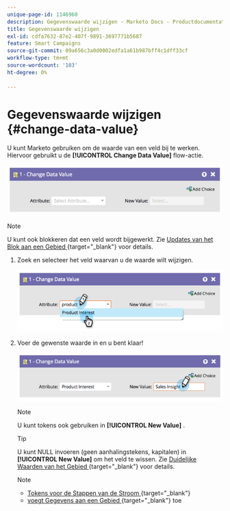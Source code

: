 ```yaml
---
unique-page-id: 1146960
description: Gegevenswaarde wijzigen - Marketo Docs - Productdocumentatie
title: Gegevenswaarde wijzigen
exl-id: cdfa7632-87e2-407f-9891-3697771b5687
feature: Smart Campaigns
source-git-commit: 09a656c3a0d0002edfa1a61b987bff4c1dff33cf
workflow-type: tm+mt
source-wordcount: '103'
ht-degree: 0%

---
```


# Gegevenswaarde wijzigen {#change-data-value}

U kunt Marketo gebruiken om de waarde van een veld bij te werken. Hiervoor gebruikt u de **[!UICONTROL Change Data Value]** flow-actie.

![](assets/change-data-value-1.png)

>[!NOTE]
>
>U kunt ook blokkeren dat een veld wordt bijgewerkt. Zie [&#x200B; Updates van het Blok aan een Gebied &#x200B;](/help/marketo/product-docs/administration/field-management/block-updates-to-a-field.md){target="_blank"} voor details.

1. Zoek en selecteer het veld waarvan u de waarde wilt wijzigen.

   ![](assets/change-data-value-2.png)

1. Voer de gewenste waarde in en u bent klaar!

   ![](assets/change-data-value-3.png)

   >[!NOTE]
   >
   >U kunt tokens ook gebruiken in **[!UICONTROL New Value]** .

   >[!TIP]
   >
   >U kunt NULL invoeren (geen aanhalingstekens, kapitalen) in **[!UICONTROL New Value]** om het veld te wissen. Zie [&#x200B; Duidelijke Waarden van het Gebied &#x200B;](/help/marketo/product-docs/core-marketo-concepts/smart-campaigns/flow-actions/clear-field-values.md){target="_blank"} voor details.

   >[!NOTE]
   >
   >* [&#x200B; Tokens voor de Stappen van de Stroom &#x200B;](/help/marketo/product-docs/core-marketo-concepts/smart-campaigns/flow-actions/use-tokens-in-flow-steps.md){target="_blank"}
   >* [&#x200B; voegt Gegevens aan een Gebied &#x200B;](/help/marketo/product-docs/core-marketo-concepts/smart-campaigns/flow-actions/append-data-to-a-field.md){target="_blank"} toe
